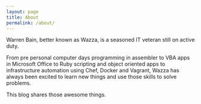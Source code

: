```yaml
---
layout: page
title: About
permalink: /about/
---
```

Warren Bain, better known as Wazza, is a seasoned IT veteran still on active duty.

From pre personal computer days programming in assembler to VBA apps in Microsoft Office
to Ruby scripting and object oriented apps to infrastructure automation using Chef, Docker and Vagrant,
Wazza has always been excited to learn new things and use those skills to solve problems.

This blog shares those awesome things.
